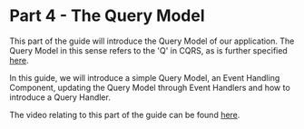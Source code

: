 # Part 4 - The Query Model

This part of the guide will introduce the Query Model of our application.
The Query Model in this sense refers to the 'Q' in CQRS,
 as is further specified [here](https://axoniq.io/resources/cqrs).  

In this guide, we will introduce a simple Query Model, an Event Handling Component,
 updating the Query Model through Event Handlers and how to introduce a Query Handler.

The video relating to this part of the guide can be found [here]().